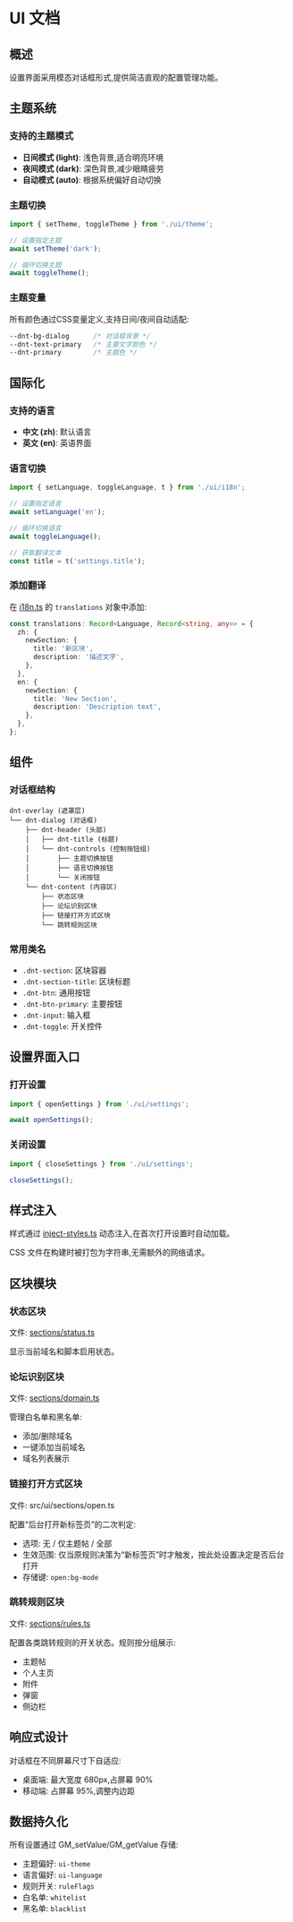 # UI 文档

## 概述

设置界面采用模态对话框形式,提供简洁直观的配置管理功能。

## 主题系统

### 支持的主题模式

- **日间模式 (light)**: 浅色背景,适合明亮环境
- **夜间模式 (dark)**: 深色背景,减少眼睛疲劳
- **自动模式 (auto)**: 根据系统偏好自动切换

### 主题切换

```typescript
import { setTheme, toggleTheme } from './ui/theme';

// 设置指定主题
await setTheme('dark');

// 循环切换主题
await toggleTheme();
```

### 主题变量

所有颜色通过CSS变量定义,支持日间/夜间自动适配:

```css
--dnt-bg-dialog      /* 对话框背景 */
--dnt-text-primary   /* 主要文字颜色 */
--dnt-primary        /* 主题色 */
```

## 国际化

### 支持的语言

- **中文 (zh)**: 默认语言
- **英文 (en)**: 英语界面

### 语言切换

```typescript
import { setLanguage, toggleLanguage, t } from './ui/i18n';

// 设置指定语言
await setLanguage('en');

// 循环切换语言
await toggleLanguage();

// 获取翻译文本
const title = t('settings.title');
```

### 添加翻译

在 [i18n.ts](../src/ui/i18n.ts) 的 `translations` 对象中添加:

```typescript
const translations: Record<Language, Record<string, any>> = {
  zh: {
    newSection: {
      title: '新区块',
      description: '描述文字',
    },
  },
  en: {
    newSection: {
      title: 'New Section',
      description: 'Description text',
    },
  },
};
```

## 组件

### 对话框结构

```
dnt-overlay (遮罩层)
└── dnt-dialog (对话框)
    ├── dnt-header (头部)
    │   ├── dnt-title (标题)
    │   └── dnt-controls (控制按钮组)
    │       ├── 主题切换按钮
    │       ├── 语言切换按钮
    │       └── 关闭按钮
    └── dnt-content (内容区)
        ├── 状态区块
        ├── 论坛识别区块
        ├── 链接打开方式区块
        └── 跳转规则区块
```

### 常用类名

- `.dnt-section`: 区块容器
- `.dnt-section-title`: 区块标题
- `.dnt-btn`: 通用按钮
- `.dnt-btn-primary`: 主要按钮
- `.dnt-input`: 输入框
- `.dnt-toggle`: 开关控件

## 设置界面入口

### 打开设置

```typescript
import { openSettings } from './ui/settings';

await openSettings();
```

### 关闭设置

```typescript
import { closeSettings } from './ui/settings';

closeSettings();
```

## 样式注入

样式通过 [inject-styles.ts](../src/ui/inject-styles.ts) 动态注入,在首次打开设置时自动加载。

CSS 文件在构建时被打包为字符串,无需额外的网络请求。

## 区块模块

### 状态区块

文件: [sections/status.ts](../src/ui/sections/status.ts)

显示当前域名和脚本启用状态。

### 论坛识别区块

文件: [sections/domain.ts](../src/ui/sections/domain.ts)

管理白名单和黑名单:
- 添加/删除域名
- 一键添加当前域名
- 域名列表展示

### 链接打开方式区块

文件: src/ui/sections/open.ts

配置“后台打开新标签页”的二次判定:
- 选项: 无 / 仅主题帖 / 全部
- 生效范围: 仅当原规则决策为“新标签页”时才触发，按此处设置决定是否后台打开
- 存储键: `open:bg-mode`

### 跳转规则区块

文件: [sections/rules.ts](../src/ui/sections/rules.ts)

配置各类跳转规则的开关状态。规则按分组展示:
- 主题帖
- 个人主页
- 附件
- 弹窗
- 侧边栏

## 响应式设计

对话框在不同屏幕尺寸下自适应:

- 桌面端: 最大宽度 680px,占屏幕 90%
- 移动端: 占屏幕 95%,调整内边距

## 数据持久化

所有设置通过 GM_setValue/GM_getValue 存储:

- 主题偏好: `ui-theme`
- 语言偏好: `ui-language`
- 规则开关: `ruleFlags`
- 白名单: `whitelist`
- 黑名单: `blacklist`
